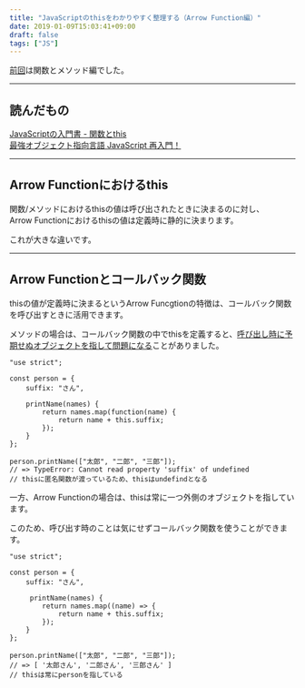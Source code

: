 ```yaml
---
title: "JavaScriptのthisをわかりやすく整理する（Arrow Function編）"
date: 2019-01-09T15:03:41+09:00
draft: false
tags: ["JS"]
---
```


[前回](https://mom0tomo.github.io/post/20190106/)は関数とメソッド編でした。

***

## 読んだもの
[JavaScriptの入門書 - 関数とthis](https://jsprimer.net/basic/function-this/)<br>
[最強オブジェクト指向言語 JavaScript 再入門！](https://www.slideshare.net/yuka2py/javascript-23768378)

***

## Arrow Functionにおけるthis
関数/メソッドにおけるthisの値は呼び出されたときに決まるのに対し、<br>Arrow Functionにおけるthisの値は定義時に静的に決まります。

これが大きな違いです。


***

## Arrow Functionとコールバック関数
thisの値が定義時に決まるというArrow Funcgtionの特徴は、コールバック関数を呼び出すときに活用できます。

メソッドの場合は、コールバック関数の中でthisを定義すると、[呼び出し時に予期せぬオブジェクトを指して問題になる](https://mom0tomo.github.io/post/20190106/#2-%E3%82%B3%E3%83%BC%E3%83%AB%E3%83%90%E3%83%83%E3%82%AF%E9%96%A2%E6%95%B0%E3%81%AE%E4%B8%AD%E3%81%A7this%E3%82%92%E5%8F%82%E7%85%A7%E3%81%99%E3%82%8B%E5%A0%B4%E5%90%88)ことがありました。

```
"use strict";

const person = {
    suffix: "さん",

    printName(names) {
        return names.map(function(name) {
            return name + this.suffix;
        });
    }
};

person.printName(["太郎", "二郎", "三郎"]);
// => TypeError: Cannot read property 'suffix' of undefined
// thisに匿名関数が渡っているため、thisはundefindとなる
```


一方、Arrow Functionの場合は、thisは常に一つ外側のオブジェクトを指しています。

このため、呼び出す時のことは気にせずコールバック関数を使うことができます。

```
"use strict";

const person = {
    suffix: "さん",

     printName(names) {
        return names.map((name) => {
            return name + this.suffix;
        });
    }
};

person.printName(["太郎", "二郎", "三郎"]);
// => [ '太郎さん', '二郎さん', '三郎さん' ]
// thisは常にpersonを指している
```
